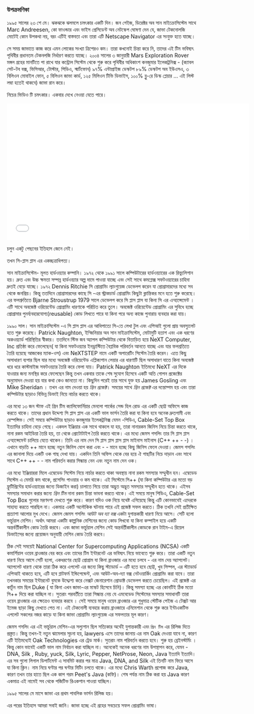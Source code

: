 ### উপক্রমণিকা

১৯৯৫ সালের ২৩   শে মে। ঝকঝকে ঝলমলে চমৎকার একটি দিন। জন গেইজ, ডিরেক্টর অব সান মাইক্রোসিস্টেম সাথে Marc Andreesen, কো ফাওন্ডার এবং ভাইস প্রেসিডেন্ট অব নেটস্কেপ ঘোষণা দেন যে, জাভা টেকনোলজি মোটেই কোন উপকথা নয়, বরং এটিই বাস্তবতা এবং তারা এটি  Netscape Navigator এর সংযুক্ত হতে যাচ্ছে। 

সে সময় জাভাতে কাজ করে এমন লোকের সংখ্যা ত্রিশেরও কম। তারা কখনোই চিন্তা করে নি, তাদের এই টিম ভবিষ্যৎ পৃথিবীর প্রধানতম টেকনলজি নির্ধারণ করতে যাচ্ছে। ২০০৪ সালের ৩ জানুয়ারী  Mars Exploration Rover মঙ্গল গ্রহের মানটিতে পা রাখে যার কন্ট্রোল সিস্টেম থেকে শুরু করে পৃথিবীর অধিকাংশ কনজুমার ইলেকট্রনিক্স - (ক্যাবল সেট-টব বক্স, ভিসিআর, টোস্টার, পিডিএ, স্মার্টফোন) ৯৭% এন্টাপ্রাইজ ডেস্কটপ ৮৯% ডেস্কটপ অব ইউএসএ, ৩ বিলিওন মোবাইল ফোন, ৫ বিলিওন জাভা কার্ড, ১২৫ মিলিওন টিভি ডিভাইস, ১০০% ব্লু-রে ডিস্ক প্লেয়ার  … এই লিস্ট লম্বা হতেই থাকবে) জাভা রান করে। 

নিচের ভিডিও টি চমৎকার। একবার দেখে নেওয়া যেতে পারে। 

<iframe width="640" height="360" src="//www.youtube.com/embed/6a9HAO0Pmkc?rel=0" frameborder="0" allowfullscreen></iframe>


চলুন একটু পেছনের ইতিহাস জেনে নেই। 

তখন সি-প্লাস প্লাস এর একচ্ছত্রাধিপত্য। 

সান মাইক্রাসিস্টেম- মূলত হার্ডওয়্যার কম্পানি। ১৯৭২ থেকে ১৯৯১ সালে কম্পিউটারের হার্ডওয়্যারের এক রিভ্যুলিশান হয়। দ্রুত এবং উচ্চ ক্ষমতা সম্পন্ন  হার্ডওয়্যার অল্প দামে পাওয়া যাচ্ছে এবং সেই সাথে কমপ্লেক্স সফটওয়্যারের চাহিদা দ্রুতই বেড়ে যাচ্ছে।  ১৯৭২ Dennis Ritchie সি প্রোগ্রামিং ল্যাংগুয়েজ ডেভেলপ করেন যা প্রোগ্রামারদের মধ্যে সব থেকে জনপ্রিয়।  কিন্তু ততদিনে প্রোগ্রামারদের কাছে সি -এর স্ট্রাকচার্ড প্রোগ্রামিং কিছুটা ক্লান্তিকর মনে হতে শুরু করেছে।  এর ফলশ্রুতিতে Bjarne Stroustrup  1979 সালে ডেভেলপ করে সি প্লাস প্লাস যা কিনা সি এর এন্হান্সেমেন্ট । এটি সাথে অবজেক্ট ওরিয়েন্টেড প্রোগ্রামিং ধারণাকে পরিচিত করে তুলে। অবজেক্ট ওরিয়েন্টেড প্রোগ্রামিং এর সুবিধে হচ্ছে প্রোগ্রামার পুনর্ব্যবহারযোগ্য(reusable) কোড লিখতে পারে যা কিনা পরে অন্য কাজে পুনারায় ব্যবহার করা যায়।  

১৯৯০ সাল। সান মাইক্রাসিস্টেম -এ সি প্লাস প্লাস এর আধিপাত্যে সি-তে লেখা টুল এবং এপিআই গুলো প্রায় অবস্যুলেট হতে শুরু করেছে। Patrick Naughton, ইন্জিনিয়ার অব সান মাইক্রাসিস্টেম, মোটামুটি হতাশ এবং এক ধরণের অকওয়্যার্ড পরিস্থিতির স্বীকার। ততদিনে স্টিভ জব অ্যাপল কম্পিউটার থেকে বিতাড়িত হয়ে NeXT Computer, Inc প্রতিষ্ঠা করে ফেলেছেন( যা কিনা সফটওয়্যার ইনড্রাস্টিতে বৈপ্লবিক পরিবর্তন আনতে যাচ্ছে এবং যার ফলশ্রতিতে তৈরি হয়েছে আজকের  ম্যাক-ওস) এবং NeXTSTEP নামে একটি অপারেটিং সিস্টেম তৈরি করেন। এতে কিছু অসাধারণ ব্যপার ছিল যার মধ্যে অবজেক্ট ওরিয়েন্টেড এপ্লিক্যশান লেয়ার এর ধারণাটি ছিল অসাধারণ যাতে কিনা অবজেক্ট ধরে ধরে কাস্টমাইজ সফটওয়্যার তৈরি করে ফেলা যায়।  Patrick Naughton ইতিমধ্যে  NeXT এর দিকে যাওয়ার জন্য মনস্থির করে ফেলেছেন কিন্তু তখন একবার তাকে  শেষ সুযোগ হিসেবে একটি অতি গোপন প্রজেক্টের অনুমোদন দেওয়া হয় যার কথা কেও জানতো না। কিছুদিন পরেই তার সাথে যুক্ত হয়  James Gosling এবং Mike Sheridan । তখন এর নাম দেওয়া হয় _গ্রিন প্রজেক্ট_। সময়ের সাথে _গ্রিন প্রজেক্ট_ এর দন্তোদ্গম হয় এবং তারা কম্পিউটার ছাড়াও বিভিন্ন ডিভাই  নিয়ে নার্চার করতে থাকে। 

এর মধ্যে ১৩ জন স্টাফ এই গ্রিন টিম  ক্যালিফোর্নিয়ার মেনলো পার্কের সেন্ড হিল রোড এর একটি ছোট্ট অফিসে কাজ করতে থাকে। তাদের প্রধান উদ্দেশ্য সি প্লাস প্লাস এর একটি ভাল ভার্সন তৈরি করা যা কিনা হবে অনেক দ্রুতগামী এবং  রেস্পন্সিভ। সেই সময়ে কম্পিউটার ছাড়াও কনজুমার ইলেকট্রনিক্স যেমন -পিডিএ, Cable-Set Top Box ইত্যাদির চাহিদা বেড়ে গেছে। একদল ইঞ্জিয়ার এক সাথে থাকলে যা হয়, তারা নানারকম জিনিস নিয়ে চিন্তা করতে থাকে, নানা রকম আইডিয়া তৈরি হয়, তা থেকে প্রোটোটাইপ তৈরি করতে থাকে। এর মধ্যে জেমস গসলিং তার সি প্লাস প্লাস  এন্হান্সেমেন্ট চালিয়ে যেতে থাকেন। তিনি এর নাম দেন সি প্লাস প্লাস প্লাস প্লাস মাইনাস মাইনাস (C++ ++ - -) । এখানে বাড়তি ++  মানে হচ্ছে নতুন জিনিস যোগ করা এবং - - মানে হচ্ছে কিছু জিনিস ফেলে দেওয়া।  জেমস গসলিং এর জানালা দিয়ে  একটি ওক গাছ দেখা যায়। একদিন তিনি অফিস থেকে বের হয়ে ঐ গাছটির  নিচে দাড়ান এবং সাথে সাথে C++ ++ - -  নাম পরিবর্তন করার সিন্ধান্ত নেন এবং নতুন নাম দেন ওক। 

এর মধ্যে ইঞ্জিয়াররা মিলে এম্বেডেড সিস্টেম নিয়ে নার্চার করতে থাকা অবস্থায় নানা রকম সমস্যার সম্মুখীন হন। এম্বেডেড সিস্টেম এ মেমরি কম থাকে, প্রসেসিং পাওয়ার ও কম থাকে। এই সিস্টেমে সি++ (যা কিনা কম্পিউটার এর মতো বড় ফ্রুটিপ্রিন্টের হার্ডওয়্যারের জন্যে ডিজাইন করা) চালাতে গিয়ে তারা অদ্ভুত অদ্ভুত সমস্যার সম্মুখীন হতে থাকে। এইসব সমস্যার সমাধান করার জন্যে _গ্রিন টিম_ নানা রকম চিন্তা ভাবনা করতে থাকে। এই সময়ে মানুষ  পিডিএ, Cable-Set Top Box  গুলোর মরণদশা দেখতে শুরু করে। কারণ যদিও ওক নিয়ে যথেষ্ট এগিয়েছে কিন্তু এটি কোনভাবেই এদেরকে সাহায্য করতে পারছিল না। একমাত্র একটি অলৌকিক ঘটনায় পারে এই প্রজেক্ট সফল করতে। ঠিক তখনি সেই  প্রতীক্ষিত প্রত্যাশা আলোর মুখ দেখে। জেমস জেমস গসলিং _আউট অব দ্যা বক্স_ একটা যুগান্তকারী ধারণা নিয়ে আসে। সেটি হলো ভার্চুয়াল মেশিন। অর্থাৎ আমরা একটাি কাল্পনিক মেশিনের জন্যে কোড লিখবো যা কিনা কম্পাইল হয়ে একটি অন্তর্বর্তীকালীন কোড তৈরি করবে। এবং জাভা ভার্চুয়াল মেশিন সেই অন্তর্বর্তীকালীন কোডকে রান টাইম-এ রিয়েল ডিভাইসের জন্যে প্রয়োজন অনুযায়ী মেশিন কোড তৈরি করবে। 

ঠিক সেই সময়েই National Center for Supercomputing Applications (NCSA) একটি কমার্শিয়াল ওয়েব ব্রাওজার বের করে এবং তাদের টিম ইন্টারনেট এর ভবিষ্যৎ নিয়ে ভাবেতে শুরু করে। তারা একটি নতুন ধারণা নিয়ে আসে সেটি হলো, একধরণের ছোট্ট প্রোগ্রাম যা কিনা ব্রাওজার এর মধ্যে চলবে - এর নাম দেয় অ্যাপলেট। অ্যাপলেট ধারণা থেকে তারা ঠিক করে এপলেট এর জন্যে কিছু স্ট্যাডার্ড – এটি হতে হবে ছোট্ট, খুব সিম্পল,  এর স্ট্যাডার্ড এপিআই থাকতে হবে, এটি হবে প্লাটফর্ম ইন্ডিপেন্ডেন্ট, এবং আউট-অব-দ্যা বক্স নেটওয়ার্কিং প্রোগ্রামিং করা যাবে। তারা তখনকার সময়ের ইন্টারনেট বুমকে উদ্দ্যেশ্য করে নেক্সট জেনারেশান প্রোডাক্ট ডেভেলপ করতে চেয়েছিল। এই প্রজেক্ট এর  কার্টুন নাম ছিল Duke ( যা কিনা এখন  জাভা-এর মাস্কট হিসেবে চিনি)। কিন্তু সমস্যা হচ্ছে এর কোনটিই ঠিক মতো সি++ দিয়ে করা যাচ্ছিল না। সুতরাং পরবর্তীতে তারা সিন্ধান্ত নেয় যে এমবেডেড সিস্টেমের সমস্যার সমাধানটি তারা ওয়েব ব্রাওজার এর ক্ষেত্রেও ব্যবহার করবে । সেই সময়ে মানুষ ওয়েব ব্রাওজার এর শুধুমাত্র স্টেটিক পেইজ এ টেক্সট আর ইমেজ ছাড়া কিছু দেখতে পেত না। এই টেকনোলী ব্যবহার করায় ব্রাওজারে এনিমেশান থেকে শুরু করে ইন্টাএকটিভ এপলেট সকলের নজর কাড়ে যা কিনা জাভা প্রোগ্রামিং ল্যাংগুয়েজ এর সফলতার মূল কারণ।

জেমস গসলিং এর এই ভার্চুয়াল মেশিন-এর সল্যুশান ছিল সত্যিকার অর্থেই যুগান্তকারী এবং `গ্রিন টিম` এর রিলিজ দিতে প্রস্তুত। কিন্তু তখন-ই নতুন ঝামেলার সূচনা হয়,  lawyers এসে তাদের জানায় এর নাম Oak দেওয়া যাবে না, কারণ এটি ইতিমধ্যেই Oak Technologies এর ট্রেড মার্ক। সুতরাং নাম পরিবর্তন করতে হবে। শুরু হয় ব্রেইনস্টর্মিং । কিন্তু কোন ভাবেই একটি ভাল নাম নির্বাচন করা যাচ্ছিল না। অনেকেই অনেক ধরণের নাম উপস্থাপন করে, যেমন -  DNA, Silk , Ruby, yuck, Silk, Lyric, Pepper, NetProse, Neon, Java ইত্যাদি ইত্যাদি। এর সব গুলো লিগাল ডিপার্টমেন্ট এ সাবমিট করার পর মাত্র Java, DNA, and Silk এই তিনটি নাম ফিরে আসে যা কিনা ক্লিন। নাম নিয়ে ঘণ্টার পর ঘণ্টার মিটিং চলতে থাকে। এর মধ্যে Chris Warth প্রপোজ করে Java, কারণ তখন তার হাতে ছিল এক কাপ গরম Peet's Java (কফি)।
শেষ পর্যন্ত নাম ঠিক করা হয় Java কারণ একমাত্র এই নামেই সব থেকে পজিটিভ রিএকশান পাওয়া যাচ্ছিল। 

‌১৯৯৫ সালের মে মাসে জাভা এর প্রথম পাবলিক ভার্সন রিলিজ হয়।  

এর পরের ইতিহাস আমরা সবাই জানি। জাভা হচ্ছে এই গ্রহের সবচেয়ে সফল প্রোগ্রামিং ভাষা। 